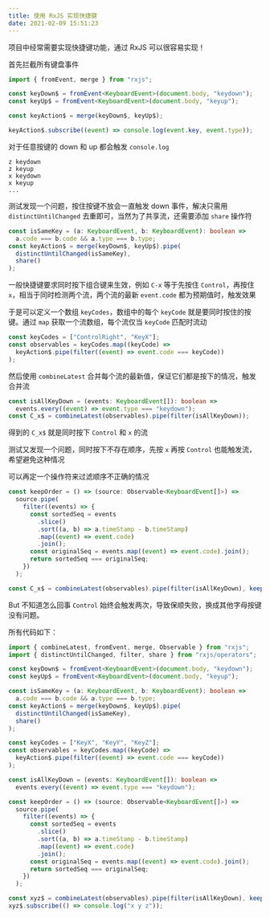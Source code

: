 ```yaml
---
title: 使用 RxJS 实现快捷键
date: 2021-02-09 15:51:23
---
```


项目中经常需要实现快捷键功能，通过 RxJS 可以很容易实现！

<!-- more -->

首先拦截所有键盘事件

```typescript
import { fromEvent, merge } from "rxjs";

const keyDown$ = fromEvent<KeyboardEvent>(document.body, "keydown");
const keyUp$ = fromEvent<KeyboardEvent>(document.body, "keyup");

const keyAction$ = merge(keyDown$, keyUp$);

keyAction$.subscribe((event) => console.log(event.key, event.type));
```

对于任意按键的 down 和 up 都会触发 `console.log`

```text
z keydown
z keyup
x keydown
x keyup
...
```

测试发现一个问题，按住按键不放会一直触发 down 事件，解决只需用 `distinctUntilChanged` 去重即可，当然为了共享流，还需要添加 `share` 操作符

```typescript
const isSameKey = (a: KeyboardEvent, b: KeyboardEvent): boolean =>
  a.code === b.code && a.type === b.type;
const keyAction$ = merge(keyDown$, keyUp$).pipe(
  distinctUntilChanged(isSameKey),
  share()
);
```

一般快捷键要求同时按下组合键来生效，例如 `C-x` 等于先按住 `Control`，再按住 `x`，相当于同时检测两个流，两个流的最新 `event.code` 都为预期值时，触发效果

于是可以定义一个数组 `keyCodes`，数组中的每个 `keyCode` 就是要同时按住的按键。通过 `map` 获取一个流数组，每个流仅当 `keyCode` 匹配时流动

```typescript
const keyCodes = ["ControlRight", "KeyX"];
const observables = keyCodes.map((keyCode) =>
  keyAction$.pipe(filter((event) => event.code === keyCode))
);
```

然后使用 `combineLatest` 合并每个流的最新值，保证它们都是按下的情况，触发合并流

```typescript
const isAllKeyDown = (events: KeyboardEvent[]): boolean =>
  events.every((event) => event.type === "keydown");
const C_x$ = combineLatest(observables).pipe(filter(isAllKeyDown));
```

得到的 `C_x$` 就是同时按下 `Control` 和 `x` 的流

测试又发现一个问题，同时按下不存在顺序，先按 `x` 再按 `Control` 也能触发流，希望避免这种情况

可以再定一个操作符来过滤顺序不正确的情况

```typescript
const keepOrder = () => (source: Observable<KeyboardEvent[]>) =>
  source.pipe(
    filter((events) => {
      const sortedSeq = events
        .slice()
        .sort((a, b) => a.timeStamp - b.timeStamp)
        .map((event) => event.code)
        .join();
      const originalSeq = events.map((event) => event.code).join();
      return sortedSeq === originalSeq;
    })
  );

const C_x$ = combineLatest(observables).pipe(filter(isAllKeyDown), keepOrder());
```

But 不知道怎么回事 `Control` 始终会触发两次，导致保顺失败，换成其他字母按键没有问题。

所有代码如下：

```typescript
import { combineLatest, fromEvent, merge, Observable } from "rxjs";
import { distinctUntilChanged, filter, share } from "rxjs/operators";

const keyDown$ = fromEvent<KeyboardEvent>(document.body, "keydown");
const keyUp$ = fromEvent<KeyboardEvent>(document.body, "keyup");

const isSameKey = (a: KeyboardEvent, b: KeyboardEvent): boolean =>
  a.code === b.code && a.type === b.type;
const keyAction$ = merge(keyDown$, keyUp$).pipe(
  distinctUntilChanged(isSameKey),
  share()
);

const keyCodes = ["KeyX", "KeyY", "KeyZ"];
const observables = keyCodes.map((keyCode) =>
  keyAction$.pipe(filter((event) => event.code === keyCode))
);

const isAllKeyDown = (events: KeyboardEvent[]): boolean =>
  events.every((event) => event.type === "keydown");

const keepOrder = () => (source: Observable<KeyboardEvent[]>) =>
  source.pipe(
    filter((events) => {
      const sortedSeq = events
        .slice()
        .sort((a, b) => a.timeStamp - b.timeStamp)
        .map((event) => event.code)
        .join();
      const originalSeq = events.map((event) => event.code).join();
      return sortedSeq === originalSeq;
    })
  );

const xyz$ = combineLatest(observables).pipe(filter(isAllKeyDown), keepOrder());
xyz$.subscribe(() => console.log("x y z"));
```
